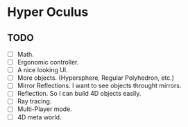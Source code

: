 # Hyper Oculus



## TODO
 - [ ] Math.
 - [ ] Ergonomic controller.
 - [ ] A nice looking UI.
 - [ ] More objects. (Hypersphere, Regular Polyhedron, etc.)
 - [ ] Mirror Reflections. I want to see objects throught mirrors.
 - [ ] Reflection. So I can build 4D objects easily.
 - [ ] Ray tracing.
 - [ ] Multi-Player mode.
 - [ ] 4D meta world.